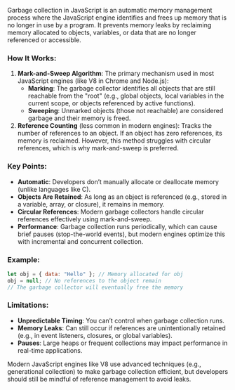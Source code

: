 Garbage collection in JavaScript is an automatic memory management process where the JavaScript engine identifies and frees up memory that is no longer in use by a program. It prevents memory leaks by reclaiming memory allocated to objects, variables, or data that are no longer referenced or accessible.

### How It Works:
1. **Mark-and-Sweep Algorithm**: The primary mechanism used in most JavaScript engines (like V8 in Chrome and Node.js):
   - **Marking**: The garbage collector identifies all objects that are still reachable from the "root" (e.g., global objects, local variables in the current scope, or objects referenced by active functions).
   - **Sweeping**: Unmarked objects (those not reachable) are considered garbage and their memory is freed.
2. **Reference Counting** (less common in modern engines): Tracks the number of references to an object. If an object has zero references, its memory is reclaimed. However, this method struggles with circular references, which is why mark-and-sweep is preferred.

### Key Points:
- **Automatic**: Developers don’t manually allocate or deallocate memory (unlike languages like C).
- **Objects Are Retained**: As long as an object is referenced (e.g., stored in a variable, array, or closure), it remains in memory.
- **Circular References**: Modern garbage collectors handle circular references effectively using mark-and-sweep.
- **Performance**: Garbage collection runs periodically, which can cause brief pauses (stop-the-world events), but modern engines optimize this with incremental and concurrent collection.

### Example:
```javascript
let obj = { data: "Hello" }; // Memory allocated for obj
obj = null; // No references to the object remain
// The garbage collector will eventually free the memory
```

### Limitations:
- **Unpredictable Timing**: You can’t control when garbage collection runs.
- **Memory Leaks**: Can still occur if references are unintentionally retained (e.g., in event listeners, closures, or global variables).
- **Pauses**: Large heaps or frequent collections may impact performance in real-time applications.

Modern JavaScript engines like V8 use advanced techniques (e.g., generational collection) to make garbage collection efficient, but developers should still be mindful of reference management to avoid leaks.